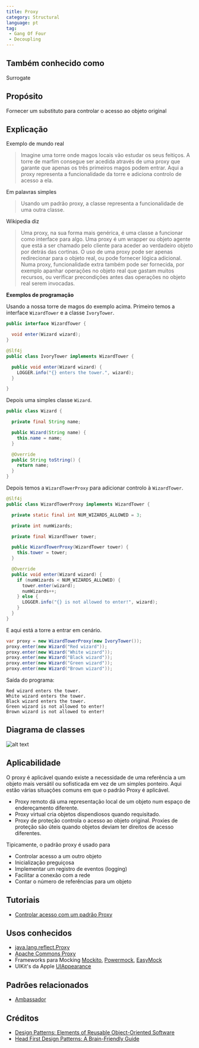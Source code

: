 ```yaml
---
title: Proxy
category: Structural
language: pt
tag:
 - Gang Of Four
 - Decoupling
---
```


## Também conhecido como

Surrogate

## Propósito

Fornecer um substituto para controlar o acesso ao objeto original

## Explicação

Exemplo de mundo real

> Imagine uma torre onde magos locais vão estudar os seus feitiços. A torre de marfim consegue ser
> acedida através de uma proxy que garante que apenas os três primeiros magos podem entrar. Aqui a proxy
> representa a funcionalidade da torre e adiciona controlo de acesso a ela.

Em palavras simples

> Usando um padrão proxy, a classe representa a funcionalidade de uma outra classe.

Wikipedia diz

> Uma proxy, na sua forma mais genérica, é uma classe a funcionar como interface para algo.
> Uma proxy é um wrapper ou objeto agente que está a ser chamado pelo cliente para aceder ao verdadeiro
> objeto por detrás das cortinas. O uso de uma proxy pode ser apenas redirecionar para o objeto real, ou
> pode fornecer lógica adicional. Numa proxy, funcionalidade extra também pode ser fornecida, por exemplo apanhar
> operações no objeto real que gastam muitos recursos, ou verificar precondições antes
> das operações no objeto real serem invocadas.

**Exemplos de programação**

Usando a nossa torre de magos do exemplo acima. Primeiro temos a interface `WizardTower` e a classe
`IvoryTower`.

```java
public interface WizardTower {

  void enter(Wizard wizard);
}

@Slf4j
public class IvoryTower implements WizardTower {

  public void enter(Wizard wizard) {
    LOGGER.info("{} enters the tower.", wizard);
  }

}
```

Depois uma simples classe `Wizard`.

```java
public class Wizard {

  private final String name;

  public Wizard(String name) {
    this.name = name;
  }

  @Override
  public String toString() {
    return name;
  }
}
```

Depois temos a `WizardTowerProxy` para adicionar controlo à `WizardTower`.

```java
@Slf4j
public class WizardTowerProxy implements WizardTower {

  private static final int NUM_WIZARDS_ALLOWED = 3;

  private int numWizards;

  private final WizardTower tower;

  public WizardTowerProxy(WizardTower tower) {
    this.tower = tower;
  }

  @Override
  public void enter(Wizard wizard) {
    if (numWizards < NUM_WIZARDS_ALLOWED) {
      tower.enter(wizard);
      numWizards++;
    } else {
      LOGGER.info("{} is not allowed to enter!", wizard);
    }
  }
}
```

E aqui está a torre a entrar em cenário.

```java
var proxy = new WizardTowerProxy(new IvoryTower());
proxy.enter(new Wizard("Red wizard"));
proxy.enter(new Wizard("White wizard"));
proxy.enter(new Wizard("Black wizard"));
proxy.enter(new Wizard("Green wizard"));
proxy.enter(new Wizard("Brown wizard"));
```

Saída do programa:

```
Red wizard enters the tower.
White wizard enters the tower.
Black wizard enters the tower.
Green wizard is not allowed to enter!
Brown wizard is not allowed to enter!
```

## Diagrama de classes

![alt text](./etc/proxy.urm.png "Diagrama de classes do padrão proxy")

## Aplicabilidade

O proxy é aplicável quando existe a necessidade de uma referência a um objeto mais versátil ou sofisticada em vez de um
simples ponteiro. Aqui estão várias situações comuns em que o padrão Proxy é aplicável.

* Proxy remoto dá uma representação local de um objeto num espaço de endereçamento diferente.
* Proxy virtual cria objetos dispendiosos quando requisitado.
* Proxy de proteção controla o acesso ao objeto original. Proxies de proteção são úteis quando objetos deviam ter
  direitos de acesso diferentes.

Tipicamente, o padrão proxy é usado para

* Controlar acesso a um outro objeto
* Inicialização preguiçosa
* Implementar um registro de eventos (logging)
* Facilitar a conexão com a rede
* Contar o número de referências para um objeto

## Tutoriais

* [Controlar acesso com um padrão Proxy](http://java-design-patterns.com/blog/controlling-access-with-proxy-pattern/)

## Usos conhecidos

* [java.lang.reflect.Proxy](http://docs.oracle.com/javase/8/docs/api/java/lang/reflect/Proxy.html)
* [Apache Commons Proxy](https://commons.apache.org/proper/commons-proxy/)
* Frameworks para Mocking [Mockito](https://site.mockito.org/),
  [Powermock](https://powermock.github.io/), [EasyMock](https://easymock.org/)
* UIKit's da Apple [UIAppearance](https://developer.apple.com/documentation/uikit/uiappearance)

## Padrões relacionados

* [Ambassador](https://java-design-patterns.com/patterns/ambassador/)

## Créditos

* [Design Patterns: Elements of Reusable Object-Oriented Software](https://www.amazon.com/gp/product/0201633612/ref=as_li_tl?ie=UTF8&camp=1789&creative=9325&creativeASIN=0201633612&linkCode=as2&tag=javadesignpat-20&linkId=675d49790ce11db99d90bde47f1aeb59)
* [Head First Design Patterns: A Brain-Friendly Guide](https://www.amazon.com/gp/product/0596007124/ref=as_li_tl?ie=UTF8&camp=1789&creative=9325&creativeASIN=0596007124&linkCode=as2&tag=javadesignpat-20&linkId=6b8b6eea86021af6c8e3cd3fc382cb5b)
